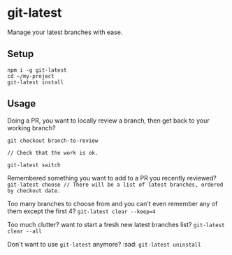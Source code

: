 # git-latest
Manage your latest branches with ease.

## Setup

```
npm i -g git-latest
cd ~/my-project
git-latest install
```

## Usage

Doing a PR, you want to locally review a branch, then get back to your working branch?
```
git checkout branch-to-review

// Check that the work is ok.

git-latest switch
```

Remembered something you want to add to a PR you recently reviewed?
`git-latest choose // There will be a list of latest branches, ordered by checkout date.`

Too many branches to choose from and you can't even remember any of them except the first 4?
`git-latest clear --keep=4`

Too much clutter? want to start a fresh new latest branches list?
`git-latest clear --all`

Don't want to use `git-latest` anymore? :sad:
`git-latest uninstall`